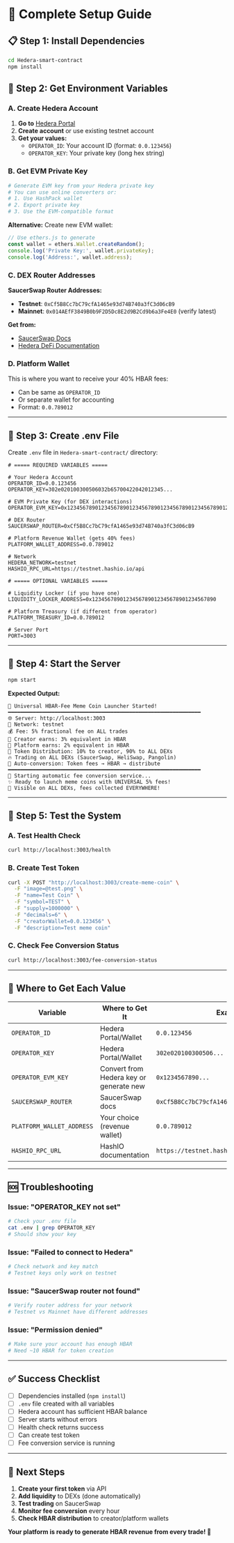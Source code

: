 # 🚀 Complete Setup Guide

## 📋 **Step 1: Install Dependencies**

```bash
cd Hedera-smart-contract
npm install
```

## 🔑 **Step 2: Get Environment Variables**

### **A. Create Hedera Account**

1. **Go to** [Hedera Portal](https://portal.hedera.com/)
2. **Create account** or use existing testnet account
3. **Get your values:**
   - `OPERATOR_ID`: Your account ID (format: `0.0.123456`)
   - `OPERATOR_KEY`: Your private key (long hex string)

### **B. Get EVM Private Key**

```bash
# Generate EVM key from your Hedera private key
# You can use online converters or:
# 1. Use HashPack wallet
# 2. Export private key 
# 3. Use the EVM-compatible format
```

**Alternative:** Create new EVM wallet:
```javascript
// Use ethers.js to generate
const wallet = ethers.Wallet.createRandom();
console.log('Private Key:', wallet.privateKey);
console.log('Address:', wallet.address);
```

### **C. DEX Router Addresses**

**SaucerSwap Router Addresses:**
- **Testnet**: `0xCf5B8Cc7bC79cfA1465e93d74B740a3fC3d06cB9`
- **Mainnet**: `0x014AEfF3849B0b9F2D5Dc8E2d9B2Cd9b6a3Fe4E0` (verify latest)

**Get from:**
- [SaucerSwap Docs](https://docs.saucerswap.finance/)
- [Hedera DeFi Documentation](https://docs.hedera.com/hedera/core-concepts/smart-contracts/defi)

### **D. Platform Wallet**

This is where you want to receive your 40% HBAR fees:
- Can be same as `OPERATOR_ID`
- Or separate wallet for accounting
- Format: `0.0.789012`

---

## 📝 **Step 3: Create .env File**

Create `.env` file in `Hedera-smart-contract/` directory:

```env
# ===== REQUIRED VARIABLES =====

# Your Hedera Account
OPERATOR_ID=0.0.123456
OPERATOR_KEY=302e020100300506032b65700422042012345...

# EVM Private Key (for DEX interactions)
OPERATOR_EVM_KEY=0x1234567890123456789012345678901234567890123456789012345678901234

# DEX Router
SAUCERSWAP_ROUTER=0xCf5B8Cc7bC79cfA1465e93d74B740a3fC3d06cB9

# Platform Revenue Wallet (gets 40% fees)
PLATFORM_WALLET_ADDRESS=0.0.789012

# Network
HEDERA_NETWORK=testnet
HASHIO_RPC_URL=https://testnet.hashio.io/api

# ===== OPTIONAL VARIABLES =====

# Liquidity Locker (if you have one)
LIQUIDITY_LOCKER_ADDRESS=0x1234567890123456789012345678901234567890

# Platform Treasury (if different from operator)
PLATFORM_TREASURY_ID=0.0.789012

# Server Port
PORT=3003
```

---

## 🚀 **Step 4: Start the Server**

```bash
npm start
```

**Expected Output:**
```
🚀 Universal HBAR-Fee Meme Coin Launcher Started!
━━━━━━━━━━━━━━━━━━━━━━━━━━━━━━━━━━━━━━━━━━━━━━━━━━━━━━━━━━━━━━
🌐 Server: http://localhost:3003
📡 Network: testnet
💰 Fee: 5% fractional fee on ALL trades
👤 Creator earns: 3% equivalent in HBAR
🏢 Platform earns: 2% equivalent in HBAR
🎁 Token Distribution: 10% to creator, 90% to ALL DEXs
🔥 Trading on ALL DEXs (SaucerSwap, HeliSwap, Pangolin)
💱 Auto-conversion: Token fees → HBAR → distribute
━━━━━━━━━━━━━━━━━━━━━━━━━━━━━━━━━━━━━━━━━━━━━━━━━━━━━━━━━━━━━━
🔄 Starting automatic fee conversion service...
✨ Ready to launch meme coins with UNIVERSAL 5% fees!
🎯 Visible on ALL DEXs, fees collected EVERYWHERE!
```

---

## 🧪 **Step 5: Test the System**

### **A. Test Health Check**
```bash
curl http://localhost:3003/health
```

### **B. Create Test Token**
```bash
curl -X POST "http://localhost:3003/create-meme-coin" \
  -F "image=@test.png" \
  -F "name=Test Coin" \
  -F "symbol=TEST" \
  -F "supply=1000000" \
  -F "decimals=6" \
  -F "creatorWallet=0.0.123456" \
  -F "description=Test meme coin"
```

### **C. Check Fee Conversion Status**
```bash
curl http://localhost:3003/fee-conversion-status
```

---

## 🔧 **Where to Get Each Value**

| **Variable** | **Where to Get It** | **Example** |
|--------------|-------------------|-------------|
| `OPERATOR_ID` | Hedera Portal/Wallet | `0.0.123456` |
| `OPERATOR_KEY` | Hedera Portal/Wallet | `302e020100300506...` |
| `OPERATOR_EVM_KEY` | Convert from Hedera key or generate new | `0x1234567890...` |
| `SAUCERSWAP_ROUTER` | SaucerSwap docs | `0xCf5B8Cc7bC79cfA1465e93d74B740a3fC3d06cB9` |
| `PLATFORM_WALLET_ADDRESS` | Your choice (revenue wallet) | `0.0.789012` |
| `HASHIO_RPC_URL` | HashIO documentation | `https://testnet.hashio.io/api` |

---

## 🆘 **Troubleshooting**

### **Issue: "OPERATOR_KEY not set"**
```bash
# Check your .env file
cat .env | grep OPERATOR_KEY
# Should show your key
```

### **Issue: "Failed to connect to Hedera"**
```bash
# Check network and key match
# Testnet keys only work on testnet
```

### **Issue: "SaucerSwap router not found"**
```bash
# Verify router address for your network
# Testnet vs Mainnet have different addresses
```

### **Issue: "Permission denied"**
```bash
# Make sure your account has enough HBAR
# Need ~10 HBAR for token creation
```

---

## ✅ **Success Checklist**

- [ ] Dependencies installed (`npm install`)
- [ ] `.env` file created with all variables
- [ ] Hedera account has sufficient HBAR balance
- [ ] Server starts without errors
- [ ] Health check returns success
- [ ] Can create test token
- [ ] Fee conversion service is running

---

## 🎯 **Next Steps**

1. **Create your first token** via API
2. **Add liquidity** to DEXs (done automatically)
3. **Test trading** on SaucerSwap
4. **Monitor fee conversion** every hour
5. **Check HBAR distribution** to creator/platform wallets

**Your platform is ready to generate HBAR revenue from every trade! 🚀** 